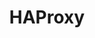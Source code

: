---
title: HAProxy
description: Open source software that provides a high availability load balancer and proxy server for TCP and HTTP-based applications that spreads requests across multiple servers.
redirect_to:
  - /documentation/haproxy/introduction.html
---